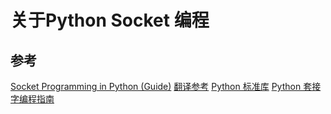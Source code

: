 # 关于Python Socket 编程

## 参考
[Socket Programming in Python (Guide)](https://realpython.com/python-sockets/)
[翻译参考](https://keelii.com/2018/09/24/socket-programming-in-python/)
[Python 标准库](https://docs.python.org/zh-cn/3/library/socket.html?)
[Python 套接字编程指南](https://docs.python.org/zh-cn/3/howto/sockets.html)